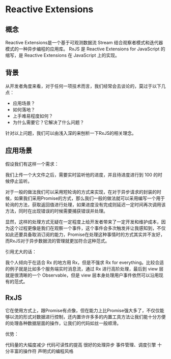 # Reactive Extensions

## 概念

Reactive Extensions是一个基于可观测数据流 Stream 结合观察者模式和迭代器模式的一种异步编程的应用库。
RxJS 是 Reactive Extensions for JavaScript 的缩写，是 Reactive Extensions 在 JavaScript 上的实现。

## 背景

从开发者角度来看，对于任何一项技术而言，我们经常会去谈论的，莫过于以下几点：

* 应用场景？
* 如何落地？
* 上手难易程度如何？
* 为什么需要它？它解决了什么问题？

针对以上问题，我们可以由浅入深的来刨析一下RxJS的相关理念。

## 应用场景

假设我们有这样一个需求：

我们上传一个大文件之后，需要实时监听他的进度，并且待进度进行到 100 的时候停止监听。

对于一般的做法我们可以采用短轮询的方式来实现，在对于异步请求的封装的时候，如果我们采用Promise的方式，那么我们一般的做法就可以采用编写一个用于轮询的方法，获取返回值进行处理，如果进度没有完成则延迟一定时间再次调用该方法，同时在出现错误的时候需要捕获错误并处理。

显然，这样的处理方式无疑在一定程度上给开发者带来了一定开发和维护成本，因为这个过程更像是我们在观察一个事件，这个事件会多次触发并让我感知到，不仅如此还要具备取消订阅的能力，Promise在处理这种事情时的方式其实并不友好，而RxJS对于异步数据流的管理就更加符合这种范式。

引用尤大的话：

我个人倾向于在适合 Rx 的地方用 Rx，但是不强求 Rx for everything。比较合适的例子就是比如多个服务端实时消息流，通过 Rx 进行高阶处理，最后到 view 层就是很清晰的一个 Observable，但是 view 层本身处理用户事件依然可以沿用现有的范式。

## RxJS

它在使用方式上，跟Promise有点像，但在能力上比Promise强大多了，不仅仅能够以流的形式对数据进行控制，还内置许许多多的内置工具方法让我们能十分方便的处理各种数据层面的操作，让我们的代码如丝一般顺滑。

优势：

代码量的大幅度减少
代码可读性的提高
很好的处理异步
事件管理、调度引擎
十分丰富的操作符
声明式的编程风格
